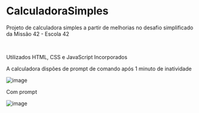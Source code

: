 <h1>CalculadoraSimples</h1>


<p>Projeto de calculadora simples a partir de melhorias no desafio simplificado da Missão 42 - Escola 42</p>
<br>
<p>Utilizados HTML, CSS e JavaScript Incorporados</p>
<p>A calculadora dispões de prompt de comando após 1 minuto de inatividade</p>

![image](https://github.com/RenWro/CalculadoraSimples/assets/134458911/011aaa5d-9e78-490c-8acd-a86fbd91603b)

<p>Com prompt </p>

![image](https://github.com/RenWro/CalculadoraSimples/assets/134458911/9cca1f04-514f-4018-b13b-ee7d61d11026)

